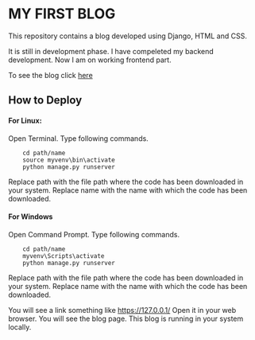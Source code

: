 # MY FIRST BLOG

This repository contains a blog developed using Django, HTML and CSS.

It is still in development phase. I have compeleted my backend development.  Now I am on working frontend part.

To see the blog click [here](http://shivamyadav.pythonanywhere.com/)

## How to Deploy
 
#### For Linux:

Open Terminal.
Type following commands.
        ```
        ```
        
        cd path/name
        source myvenv\bin\activate
        python manage.py runserver 
        
Replace path with the file path where the code has been downloaded in your system.
Replace name with the name with which the code has been downloaded.
 
#### For Windows

Open Command Prompt.
Type following commands.
        ```
        ```
        
        cd path/name
        myvenv\Scripts\activate
        python manage.py runserver 
        
Replace path with the file path where the code has been downloaded in your system.
Replace name with the name with which the code has been downloaded.
 
You will see a link something like https://127.0.0.1/
Open it in your web browser. You will see the blog page. This blog is running in your system locally. 

       
